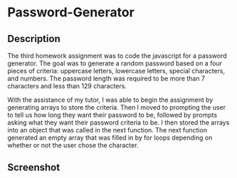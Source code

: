 # Password-Generator

## Description

The third homework assignment was to code the javascript for a password generator. The goal was to generate a random password based on a four pieces of criteria: uppercase letters, lowercase letters, special characters, and numbers. The password length was required to be more than 7 characters and less than 129 characters. 

With the assistance of my tutor, I was able to begin the assignment by generating arrays to store the criteria. Then I moved to prompting the user to tell us how long they want their password to be, followed by prompts asking what they want their password criteria to be. I then stored the arrays into an object that was called in the next function. The next function generated an empty array that was filled in by for loops depending on whether or not the user chose the character. 

## Screenshot 



